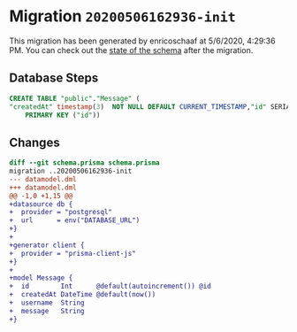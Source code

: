 # Migration `20200506162936-init`

This migration has been generated by enricoschaaf at 5/6/2020, 4:29:36 PM.
You can check out the [state of the schema](./schema.prisma) after the migration.

## Database Steps

```sql
CREATE TABLE "public"."Message" (
"createdAt" timestamp(3)  NOT NULL DEFAULT CURRENT_TIMESTAMP,"id" SERIAL,"message" text  NOT NULL ,"username" text  NOT NULL ,
    PRIMARY KEY ("id"))
```

## Changes

```diff
diff --git schema.prisma schema.prisma
migration ..20200506162936-init
--- datamodel.dml
+++ datamodel.dml
@@ -1,0 +1,15 @@
+datasource db {
+  provider = "postgresql"
+  url      = env("DATABASE_URL")
+}
+
+generator client {
+  provider = "prisma-client-js"
+}
+
+model Message {
+  id        Int      @default(autoincrement()) @id
+  createdAt DateTime @default(now())
+  username  String
+  message   String
+}
```


